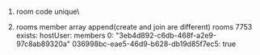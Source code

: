 1. room code unique\


2. rooms member array append(create and join are different)
rooms
    7753
        exists: 
        hostUser: 
        members
            0: "3eb4d892-c6db-468f-a2e9-97c8ab89320a"
            036998bc-eae5-46d9-b628-db19d85f7ec5: true
